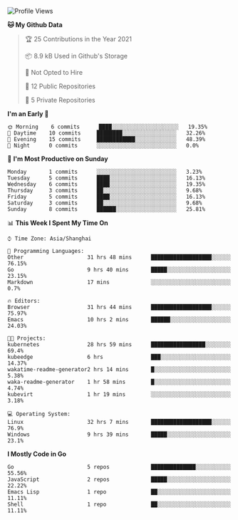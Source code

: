 <!--START_SECTION:waka-->
![Profile Views](http://img.shields.io/badge/Profile%20Views-48-blue)

**🐱 My Github Data** 

> 🏆 25 Contributions in the Year 2021
 > 
> 📦 8.9 kB Used in Github's Storage 
 > 
> 🚫 Not Opted to Hire
 > 
> 📜 12 Public Repositories 
 > 
> 🔑 5 Private Repositories  
 > 
**I'm an Early 🐤** 

```text
🌞 Morning    6 commits      ████░░░░░░░░░░░░░░░░░░░░░   19.35% 
🌆 Daytime    10 commits     ████████░░░░░░░░░░░░░░░░░   32.26% 
🌃 Evening    15 commits     ████████████░░░░░░░░░░░░░   48.39% 
🌙 Night      0 commits      ░░░░░░░░░░░░░░░░░░░░░░░░░   0.0%

```
📅 **I'm Most Productive on Sunday** 

```text
Monday       1 commits      ░░░░░░░░░░░░░░░░░░░░░░░░░   3.23% 
Tuesday      5 commits      ████░░░░░░░░░░░░░░░░░░░░░   16.13% 
Wednesday    6 commits      ████░░░░░░░░░░░░░░░░░░░░░   19.35% 
Thursday     3 commits      ██░░░░░░░░░░░░░░░░░░░░░░░   9.68% 
Friday       5 commits      ████░░░░░░░░░░░░░░░░░░░░░   16.13% 
Saturday     3 commits      ██░░░░░░░░░░░░░░░░░░░░░░░   9.68% 
Sunday       8 commits      ██████░░░░░░░░░░░░░░░░░░░   25.81%

```


📊 **This Week I Spent My Time On** 

```text
⌚︎ Time Zone: Asia/Shanghai

💬 Programming Languages: 
Other                    31 hrs 48 mins      ███████████████████░░░░░░   76.15% 
Go                       9 hrs 40 mins       █████░░░░░░░░░░░░░░░░░░░░   23.15% 
Markdown                 17 mins             ░░░░░░░░░░░░░░░░░░░░░░░░░   0.7%

🔥 Editors: 
Browser                  31 hrs 44 mins      ███████████████████░░░░░░   75.97% 
Emacs                    10 hrs 2 mins       ██████░░░░░░░░░░░░░░░░░░░   24.03%

🐱‍💻 Projects: 
kubernetes               28 hrs 59 mins      █████████████████░░░░░░░░   69.4% 
kubeedge                 6 hrs               ███░░░░░░░░░░░░░░░░░░░░░░   14.37% 
wakatime-readme-generator2 hrs 14 mins       █░░░░░░░░░░░░░░░░░░░░░░░░   5.38% 
waka-readme-generator    1 hr 58 mins        █░░░░░░░░░░░░░░░░░░░░░░░░   4.74% 
kubevirt                 1 hr 19 mins        ░░░░░░░░░░░░░░░░░░░░░░░░░   3.18%

💻 Operating System: 
Linux                    32 hrs 7 mins       ███████████████████░░░░░░   76.9% 
Windows                  9 hrs 39 mins       █████░░░░░░░░░░░░░░░░░░░░   23.1%

```

**I Mostly Code in Go** 

```text
Go                       5 repos             ██████████████░░░░░░░░░░░   55.56% 
JavaScript               2 repos             █████░░░░░░░░░░░░░░░░░░░░   22.22% 
Emacs Lisp               1 repo              ██░░░░░░░░░░░░░░░░░░░░░░░   11.11% 
Shell                    1 repo              ██░░░░░░░░░░░░░░░░░░░░░░░   11.11%

```



<!--END_SECTION:waka-->
